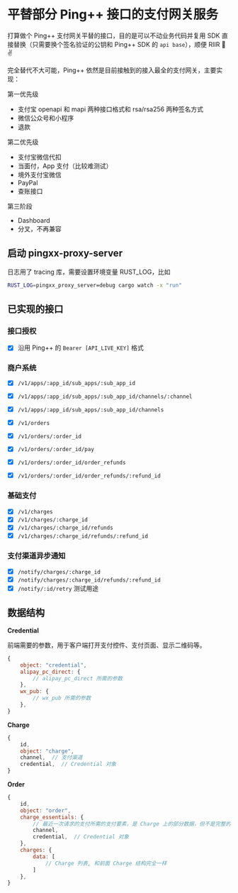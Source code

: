 # 平替部分 Ping++ 接口的支付网关服务

打算做个 Ping++ 支付网关平替的接口，目的是可以不动业务代码并复用 SDK 直接替换（只需要换个签名验证的公钥和 Ping++ SDK 的 `api base`），顺便 RIIR 🦀✌️

完全替代不大可能，Ping++ 依然是目前接触到的接入最全的支付网关，主要实现：

第一优先级

-   支付宝 openapi 和 mapi 两种接口格式和 rsa/rsa256 两种签名方式
-   微信公众号和小程序
-   退款

第二优先级

-   支付宝微信代扣
-   当面付，App 支付（比较难测试）
-   境外支付宝微信
-   PayPal
-   查账接口

第三阶段

-   Dashboard
-   分叉，不再兼容

## 启动 pingxx-proxy-server

日志用了 tracing 库，需要设置环境变量 RUST_LOG，比如

```bash
RUST_LOG=pingxx_proxy_server=debug cargo watch -x "run"
```

## 已实现的接口

### 接口授权

- [x] 沿用 Ping++ 的 `Bearer [API_LIVE_KEY]` 格式

### 商户系统

- [x] `/v1/apps/:app_id/sub_apps/:sub_app_id`
- [x] `/v1/apps/:app_id/sub_apps/:sub_app_id/channels/:channel`
- [x] `/v1/apps/:app_id/sub_apps/:sub_app_id/channels`

- [x] `/v1/orders`
- [x] `/v1/orders/:order_id`
- [x] `/v1/orders/:order_id/pay`
- [x] `/v1/orders/:order_id/order_refunds`
- [x] `/v1/orders/:order_id/order_refunds/:refund_id`

### 基础支付

- [x] `/v1/charges`
- [x] `/v1/charges/:charge_id`
- [x] `/v1/charges/:charge_id/refunds`
- [x] `/v1/charges/:charge_id/refunds/:refund_id`

### 支付渠道异步通知

- [x] `/notify/charges/:charge_id`
- [x] `/notify/charges/:charge_id/refunds/:refund_id`
- [x] `/notify/:id/retry` 测试用途

## 数据结构

**Credential**

前端需要的参数，用于客户端打开支付控件、支付页面、显示二维码等。

```js
{
    object: "credential",
    alipay_pc_direct: {
        // alipay_pc_direct 所需的参数
    },
    wx_pub: {
        // wx_pub 所需的参数
    },
}
```

**Charge**

```js
{
    id,
    object: "charge",
    channel,  // 支付渠道
    credential,  // Credential 对象
}
```

**Order**

```js
{
    id,
    object: "order",
    charge_essentials: {
        // 最近一次请求的支付所需的支付要素，是 Charge 上的部分数据，但不是完整的 Charge 对象
        channel,
        credential,  // Credential 对象
    },
    charges: {
        data: [
            // Charge 列表, 和前面 Charge 结构完全一样
        ]
    },
}
```
